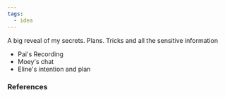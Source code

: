 ```yaml
---
tags:
  - idea
---
```

A big reveal of my secrets. Plans. Tricks and all the sensitive information

- Pai's Recording
- Moey's chat
- Eline's intention and plan

### References
[^1]: 
[^2]: 